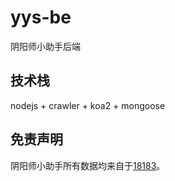 # yys-be
阴阳师小助手后端
## 技术栈
nodejs + crawler + koa2 + mongoose
## 免责声明
阴阳师小助手所有数据均来自于[18183](http://www.18183.com/yys/)。
